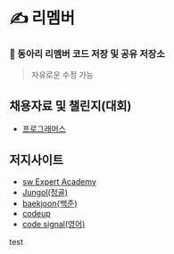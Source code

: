 # ✍️ 리멤버

### :mega: 동아리 리멤버 코드 저장 및 공유 저장소
> 자유로운 수정 가능
## 채용자료 및 챌린지(대회)
* [프로그래머스](https://programmers.co.kr/)  
## 저지사이트
* [sw Expert Academy](https://swexpertacademy.com/main/main.do)   
* [Jungol(정골)](http://jungol.co.kr/)
* [baekjoon{백준)](https://www.acmicpc.net/)
* [codeup](https://codeup.kr/)
* [code signal(영어)](https://codesignal.com/)


test
